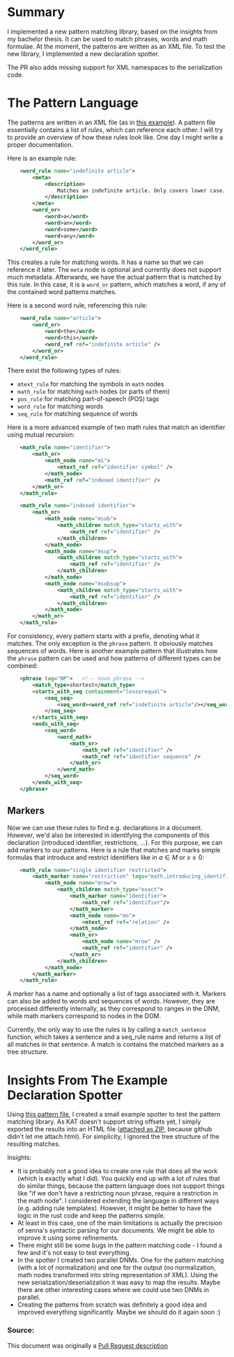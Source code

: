 Summary
===

I implemented a new pattern matching library, based on the insights from my bachelor thesis.
It can be used to match phrases, words and math formulae.
At the moment, the patterns are written as an XML file.
To test the new library, I implemented a new declaration spotter.

The PR also adds missing support for XML namespaces to the serialization code.

The Pattern Language
===

The patterns are written in an XML file (as in [this example](https://github.com/KWARC/llamapun/compare/master...jfschaefer:master#diff-0ac864542cb783e0c362b9ab17198fdd)).
A pattern file essentially contains a list of _rules_, which can reference each other.
I will try to provide an overview of how these rules look like. One day I might write a proper documentation.

Here is an example rule:
```xml
    <word_rule name="indefinite article">
        <meta>
            <description>
                Matches an indefinite article. Only covers lower case.
            </description>
        </meta>
        <word_or>
            <word>a</word>
            <word>an</word>
            <word>some</word>
            <word>any</word>
        </word_or>
    </word_rule>
```

This creates a rule for matching words. It has a name so that we can reference it later.
The `meta` node is optional and currently does not support much metadata.
Afterwards, we have the actual pattern that is matched by this rule. In this case, it is a `word_or` pattern, which matches a word, if any of the contained word patterns matches.

Here is a second word rule, referencing this rule:
```xml
    <word_rule name="article">
        <word_or>
            <word>the</word>
            <word>this</word>
            <word_ref ref="indefinite article" />
        </word_or>
    </word_rule>
```

There exist the following types of rules:
 * `mtext_rule` for matching the symbols in `math` nodes
 * `math_rule`  for matching `math` nodes (or parts of them)
 * `pos_rule` for matching part-of-speech (POS) tags
 * `word_rule` for matching words
 * `seq_rule` for matching sequence of words

Here is a more advanced example of two math rules that match an identifier using mutual recursion:
```xml
    <math_rule name="identifier">
        <math_or>
            <math_node name="mi">
                <mtext_ref ref="identifier symbol" />
            </math_node>
            <math_ref ref="indexed identifier" />
        </math_or>
    </math_rule>

    <math_rule name="indexed identifier">
        <math_or>
            <math_node name="msub">
                <math_children match_type="starts_with">
                    <math_ref ref="identifier" />
                </math_children>
            </math_node>
            <math_node name="msup">
                <math_children match_type="starts_with">
                    <math_ref ref="identifier" />
                </math_children>
            </math_node>
            <math_node name="msubsup">
                <math_children match_type="starts_with">
                    <math_ref ref="identifier" />
                </math_children>
            </math_node>
        </math_or>
    </math_rule>
```

For consistency, every pattern starts with a prefix, denoting what it matches. The only exception is the `phrase` pattern. It obviously matches sequences of words. Here is another example pattern that illustrates how the `phrase` pattern can be used and how patterns of different types can be combined:
```xml
    <phrase tag="NP">   <!-- noun phrase -->
        <match_type>shortest</match_type>
        <starts_with_seq containment="lessorequal">
            <seq_seq>
                <seq_word><word_ref ref="indefinite article"/></seq_word>
            </seq_seq>
        </starts_with_seq>
        <ends_with_seq>
            <seq_word>
                <word_math>
                    <math_or>
                        <math_ref ref="identifier" />
                        <math_ref ref="identifier sequence" />
                    </math_or>
                </word_math>
            </seq_word>
        </ends_with_seq>
    </phrase>
```

Markers
---
Now we can use these rules to find e.g. declarations in a document. However, we'd also be interested in identifying the components of this declaration (introduced identifier, restrictions, ...).
For this purpose, we can add markers to our patterns.
Here is a rule that matches and marks simple formulas that introduce and restrict identifiers like in $a \in M$ or $x \ge 0$:

```xml
    <math_rule name="single identifier restricted">
        <math_marker name="restriction" tags="math,introducing_identifier">
            <math_node name="mrow">
                <math_children match_type="exact">
                    <math_marker name="identifier">
                        <math_ref ref="identifier"/>
                    </math_marker>
                    <math_node name="mo">
                        <mtext_ref ref="relation" />
                    </math_node>
                    <math_or>
                        <math_node name="mrow" />
                        <math_ref ref="identifier" />
                    </math_or>
                </math_children>
            </math_node>
        </math_marker>
    </math_rule>
```

A marker has a name and optionally a list of tags associated with it. Markers can also be added to words and sequences of words. However, they are processed differently internally, as they correspond to ranges in the DNM, while math markers correspond to nodes in the DOM.

Currently, the only way to use the rules is by calling a `match_sentence` function, which takes a sentence and a seq_rule name and returns a list of all matches in that sentence.
A match is contains the matched markers as a tree structure.

Insights From The Example Declaration Spotter
===
Using [this pattern file](https://github.com/KWARC/llamapun/compare/master...jfschaefer:master#diff-0ac864542cb783e0c362b9ab17198fdd), I created a small example spotter to test the pattern matching library.
As KAT doesn't support string offsets yet, I simply exported the results into an HTML file ([attached as ZIP](https://github.com/KWARC/llamapun/files/769694/declarations.zip), because github didn't let me attach html). For simplicity, I ignored the tree structure of the resulting matches.

Insights:
* It is probably not a good idea to create one rule that does all the work (which is exactly what I did). You quickly end up with a lot of rules that do similar things, because the pattern language does not support things like "if we don't have a restricting noun phrase, require a restriction in the math node". I considered extending the language in different ways (e.g. adding rule templates). However, it might be better to have the logic in the rust code and keep the patterns simple.
* At least in this case, one of the main limitations is actually the precision of senna's syntactic parsing for our documents. We might be able to improve it using some refinements.
* There might still be some bugs in the pattern matching code - I found a few and it's not easy to test everything.
* In the spotter I created two parallel DNMs. One for the pattern matching (with a lot of normalization) and one for the output (no normalization, math nodes transformed into string representation of XML). Using the new serialization/deserialization it was easy to map the results. Maybe there are other interesting cases where we could use two DNMs in parallel.
* Creating the patterns from scratch was definitely a good idea and improved everything significantly. Maybe we should do it again soon :)

### Source:

This document was originally a [Pull Request description](https://github.com/KWARC/llamapun/pull/8)

